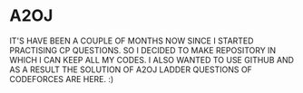# A2OJ
IT'S HAVE BEEN A COUPLE OF MONTHS NOW SINCE I STARTED PRACTISING CP QUESTIONS.
SO I DECIDED TO MAKE REPOSITORY IN WHICH I CAN KEEP ALL MY CODES.
I ALSO WANTED TO USE GITHUB AND AS A RESULT THE SOLUTION OF A2OJ LADDER QUESTIONS OF CODEFORCES ARE HERE. :)

